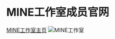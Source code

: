# MINE工作室成员官网
[MINE工作室主页](https://shequ.codemao.cn/work_shop/350)
![MINE工作室](https://static.codemao.cn/whale/ryUEW2BeU )
